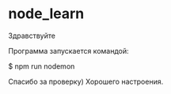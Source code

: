 # node_learn
Здравствуйте

Программа запускается командой:

$ npm run nodemon

Cпасибо за проверку) 
Хорошего настроения.
